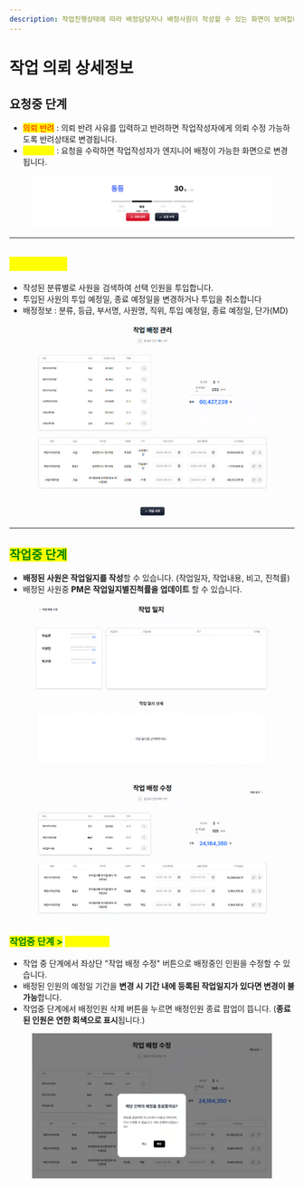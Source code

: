 ```yaml
---
description: 작업진행상태에 따라 배정담당자나 배정사원이 작성할 수 있는 화면이 보여집니다.
---
```


# 작업 의뢰 상세정보

## **요청중 단계**

* <mark style="color:red;">의뢰 반려</mark> : 의뢰 반려 사유를 입력하고 반려하면 작업작성자에게 의뢰 수정 가능하도록 반려상태로 변경됩니다.
* <mark style="color:yellow;">요청 수락</mark> : 요청을 수락하면 작업작성자가 엔지니어 배정이 가능한 화면으로 변경됩니다.

<figure><img src="../.gitbook/assets/image.png" alt=""><figcaption></figcaption></figure>



***

## <mark style="color:yellow;">**배정중 단계**</mark>

* 작성된 분류별로 사원을 검색하여 선택 인원을 투입합니다.
* 투입된 사원의 투입 예정일, 종료 예정일을 변경하거나 투입을 취소합니다
* 배정정보 : 분류, 등급, 부서명, 사원명, 직위, 투입 예정일, 종료 예정일, 단가(MD)

<figure><img src="../.gitbook/assets/image (1).png" alt=""><figcaption></figcaption></figure>



***



## <mark style="color:green;">**작업중 단계**</mark>

* **배정된 사원은 작업일지를 작성**할 수 있습니다. (작업일자, 작업내용, 비고, 진척률)
* 배정된 사원중 **PM은 작업일지별진척률을 업데이트** 할 수 있습니다.

<figure><img src="../.gitbook/assets/image (2).png" alt=""><figcaption></figcaption></figure>

<figure><img src="../.gitbook/assets/image (3).png" alt=""><figcaption></figcaption></figure>

### <mark style="color:green;">**작업중 단계 >**</mark>**&#x20;**<mark style="color:yellow;">**배정중 단계**</mark>

* 작업 중 단계에서 좌상단 "작업 배정 수정" 버튼으로 배정중인 인원을 수정할 수 있습니다.
* 배정된 인원의 예정일 기간을 **변경 시 기간  내에 등록된 작업일지가 있다면 변경이 불가능**합니다.
* 작업중 단계에서 배정인원 삭제 버튼을 누르면 배정인원 종료 팝업이 뜹니다. (**종료된 인원은 연한 회색으로 표시**됩니다.)

<figure><img src="../.gitbook/assets/image (23).png" alt=""><figcaption></figcaption></figure>

